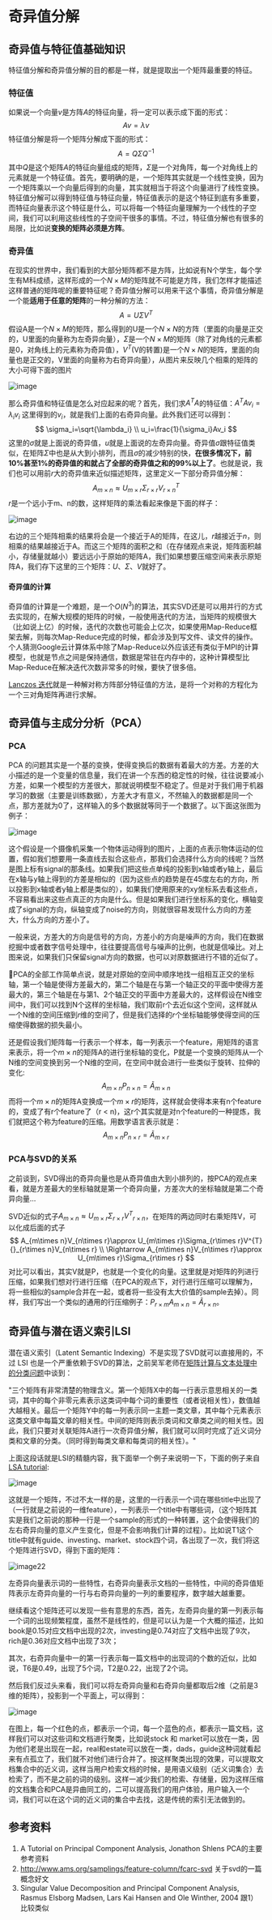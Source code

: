 # 奇异值分解

## 奇异值与特征值基础知识

特征值分解和奇异值分解的目的都是一样，就是提取出一个矩阵最重要的特征。

### 特征值

如果说一个向量$v$是方阵$A$的特征向量，将一定可以表示成下面的形式：
$$
Av=\lambda v
$$
特征值分解是将一个矩阵分解成下面的形式：
$$
A=Q\Sigma Q^{-1}
$$
其中$Q$是这个矩阵$A$的特征向量组成的矩阵，$\Sigma$是一个对角阵，每一个对角线上的元素就是一个特征值。首先，要明确的是，一个矩阵其实就是一个线性变换，因为一个矩阵乘以一个向量后得到的向量，其实就相当于将这个向量进行了线性变换。特征值分解可以得到特征值与特征向量，特征值表示的是这个特征到底有多重要，而特征向量表示这个特征是什么，可以将每一个特征向量理解为一个线性的子空间，我们可以利用这些线性的子空间干很多的事情。不过，特征值分解也有很多的局限，比如说**变换的矩阵必须是方阵**。

### 奇异值

在现实的世界中，我们看到的大部分矩阵都不是方阵，比如说有N个学生，每个学生有M科成绩，这样形成的一个$N \times M$的矩阵就不可能是方阵，我们怎样才能描述这样普通的矩阵呢的重要特征呢？奇异值分解可以用来干这个事情，奇异值分解是一个能**适用于任意的矩阵**的一种分解的方法：
$$
A=U\Sigma V^T
$$
假设A是一个$N \times M$的矩阵，那么得到的U是一个$N \times N$的方阵（里面的向量是正交的，U里面的向量称为左奇异向量），$\Sigma$是一个$N \times M$的矩阵（除了对角线的元素都是0，对角线上的元素称为奇异值），$V^T$(V的转置)是一个$N \times N$的矩阵，里面的向量也是正交的，V里面的向量称为右奇异向量），从图片来反映几个相乘的矩阵的大小可得下面的图片

![image](./images/201101192226342650.png)

那么奇异值和特征值是怎么对应起来的呢？首先，我们求$A^TA$的特征值：$A^TAv_i=\lambda_iv_i$ 
这里得到的$v_i$，就是我们上面的右奇异向量。此外我们还可以得到：
$$
\sigma_i=\sqrt{\lambda_i}
\\ u_i=\frac{1}{\sigma_i}Av_i
$$
这里的$σ$就是上面说的奇异值，$u$就是上面说的左奇异向量。奇异值$σ$跟特征值类似，在矩阵$\Sigma$中也是从大到小排列，而且$σ$的减少特别的快，**在很多情况下，前10%甚至1%的奇异值的和就占了全部的奇异值之和的99%以上了**。也就是说，我们也可以用前$r$大的奇异值来近似描述矩阵，这里定义一下部分奇异值分解：
$$
A_{m\times n}\approx U_{m\times r}\Sigma_{r\times r}V_{r \times n}^T
$$
$r$是一个远小于m、n的数，这样矩阵的乘法看起来像是下面的样子： 

![image](./images/201101192226356370.png)

右边的三个矩阵相乘的结果将会是一个接近于A的矩阵，在这儿，$r$越接近于$n$，则相乘的结果越接近于A。而这三个矩阵的面积之和（在存储观点来说，矩阵面积越小，存储量就越小）要远远小于原始的矩阵A，我们如果想要压缩空间来表示原矩阵A，我们存下这里的三个矩阵：$U、\Sigma、V$就好了。

#### 奇异值的计算

奇异值的计算是一个难题，是一个$O(N^3)$的算法，其实SVD还是可以用并行的方式去实现的，在解大规模的矩阵的时候，一般使用迭代的方法，当矩阵的规模很大（比如说上亿）的时候，迭代的次数也可能会上亿次，如果使用Map-Reduce框架去解，则每次Map-Reduce完成的时候，都会涉及到写文件、读文件的操作。个人猜测Google云计算体系中除了Map-Reduce以外应该还有类似于MPI的计算模型，也就是节点之间是保持通信，数据是常驻在内存中的，这种计算模型比Map-Reduce在解决迭代次数非常多的时候，要快了很多倍。

[Lanczos 迭代](http://en.wikipedia.org/wiki/Lanczos_algorithm)就是一种解对称方阵部分特征值的方法，是将一个对称的方程化为一个三对角矩阵再进行求解。

## 奇异值与主成分分析（PCA）

### PCA

PCA 的问题其实是一个基的变换，使得变换后的数据有着最大的方差。方差的大小描述的是一个变量的信息量，我们在讲一个东西的稳定性的时候，往往说要减小方差，如果一个模型的方差很大，那就说明模型不稳定了。但是对于我们用于机器学习的数据（主要是训练数据），方差大才有意义，不然输入的数据都是同一个点，那方差就为0了，这样输入的多个数据就等同于一个数据了。以下面这张图为例子：

![image](./images/201101192226357275.png)

这个假设是一个摄像机采集一个物体运动得到的图片，上面的点表示物体运动的位置，假如我们想要用一条直线去拟合这些点，那我们会选择什么方向的线呢？当然是图上标有signal的那条线。如果我们把这些点单纯的投影到x轴或者y轴上，最后在x轴与y轴上得到的方差是相似的（因为这些点的趋势是在45度左右的方向，所以投影到x轴或者y轴上都是类似的），如果我们使用原来的xy坐标系去看这些点，不容易看出来这些点真正的方向是什么。但是如果我们进行坐标系的变化，横轴变成了signal的方向，纵轴变成了noise的方向，则就很容易发现什么方向的方差大，什么方向的方差小了。

一般来说，方差大的方向是信号的方向，方差小的方向是噪声的方向，我们在数据挖掘中或者数字信号处理中，往往要提高信号与噪声的比例，也就是信噪比。对上图来说，如果我们只保留signal方向的数据，也可以对原数据进行不错的近似了。

🌠PCA的全部工作简单点说，就是对原始的空间中顺序地找一组相互正交的坐标轴，第一个轴是使得方差最大的，第二个轴是在与第一个轴正交的平面中使得方差最大的，第三个轴是在与第1、2个轴正交的平面中方差最大的，这样假设在N维空间中，我们可以找到N个这样的坐标轴，我们取前r个去近似这个空间，这样就从一个N维的空间压缩到$r$维的空间了，但是我们选择的$r$个坐标轴能够使得空间的压缩使得数据的损失最小。

还是假设我们矩阵每一行表示一个样本，每一列表示一个feature，用矩阵的语言来表示，将一个$m \times n$的矩阵A的进行坐标轴的变化，P就是一个变换的矩阵从一个N维的空间变换到另一个N维的空间，在空间中就会进行一些类似于旋转、拉伸的变化:
$$
A_{m\times n}P_{n\times n}=\widetilde{A}_{m\times n}
$$
而将一个$m \times n$的矩阵A变换成一个$m \times r$的矩阵，这样就会使得本来有n个feature的，变成了有r个feature了（r < n)，这r个其实就是对n个feature的一种提炼，我们就把这个称为feature的压缩。用数学语言表示就是：
$$
A_{m\times n}P_{n\times r}=\widetilde{A}_{m\times r}
$$

### PCA与SVD的关系

之前谈到，SVD得出的奇异向量也是从奇异值由大到小排列的，按PCA的观点来看，就是方差最大的坐标轴就是第一个奇异向量，方差次大的坐标轴就是第二个奇异向量…

SVD近似的式子$A_{m\times n}\approx U_{m\times r}\Sigma_{r\times r}V^{T}{}_{r\times n}$，在矩阵的两边同时右乘矩阵V，可以化成后面的式子
$$
A_{m\times n}V_{n\times r}\approx U_{m\times r}\Sigma_{r\times r}V^{T}{}_{r\times n}V_{n\times r}
\\ \Rightarrow A_{m\times n}V_{n\times r}\approx U_{m\times r}\Sigma_{r\times r}
$$
对比可以看出，其实V就是P，也就是一个变化的向量。这里就是对矩阵的列进行压缩，如果我们想对行进行压缩（在PCA的观点下，对行进行压缩可以理解为，将一些相似的sample合并在一起，或者将一些没有太大价值的sample去掉）。同样，我们写出一个类似的通用的行压缩例子：$P_{r\times m}A_{m\times n}=\widetilde{A}_{r\times n}$。

## 奇异值与潜在语义索引LSI

潜在语义索引（Latent Semantic Indexing）不是实现了SVD就可以直接用的，不过 LSI 也是一个严重依赖于SVD的算法，之前吴军老师在[矩阵计算与文本处理中的分类问题](http://www.google.com.hk/ggblog/googlechinablog/2006/12/blog-post_8935.html)中谈到：

"三个矩阵有非常清楚的物理含义。第一个矩阵X中的每一行表示意思相关的一类词，其中的每个非零元素表示这类词中每个词的重要性（或者说相关性），数值越大越相关。最后一个矩阵Y中的每一列表示同一主题一类文章，其中每个元素表示这类文章中每篇文章的相关性。中间的矩阵则表示类词和文章类之间的相关性。因此，我们只要对关联矩阵A进行一次奇异值分解，我们就可以同时完成了近义词分类和文章的分类。（同时得到每类文章和每类词的相关性）。"

   上面这段话就是LSI的精髓内容，我下面举一个例子来说明一下，下面的例子来自[LSA tutorial](http://www.miislita.com/information-retrieval-tutorial/svd-lsi-tutorial-1-understanding.html):

![image](./images/201101192226386634.png)

这就是一个矩阵，不过不太一样的是，这里的一行表示一个词在哪些title中出现了（一行就是之前说的一维feature），一列表示一个title中有哪些词，（这个矩阵其实是我们之前说的那种一行是一个sample的形式的一种转置，这个会使得我们的左右奇异向量的意义产生变化，但是不会影响我们计算的过程）。比如说T1这个title中就有guide、investing、market、stock四个词，各出现了一次，我们将这个矩阵进行SVD，得到下面的矩阵：

![image22](./images/201101192226397148.png) 

左奇异向量表示词的一些特性，右奇异向量表示文档的一些特性，中间的奇异值矩阵表示左奇异向量的一行与右奇异向量的一列的重要程序，数字越大越重要。

继续看这个矩阵还可以发现一些有意思的东西，首先，左奇异向量的第一列表示每一个词的出现频繁程度，虽然不是线性的，但是可以认为是一个大概的描述，比如book是0.15对应文档中出现的2次，investing是0.74对应了文档中出现了9次，rich是0.36对应文档中出现了3次；

其次，右奇异向量中一的第一行表示每一篇文档中的出现词的个数的近似，比如说，T6是0.49，出现了5个词，T2是0.22，出现了2个词。

然后我们反过头来看，我们可以将左奇异向量和右奇异向量都取后2维（之前是3维的矩阵），投影到一个平面上，可以得到：

![image](./images/201101192226404739.png)

在图上，每一个红色的点，都表示一个词，每一个蓝色的点，都表示一篇文档，这样我们可以对这些词和文档进行聚类，比如说stock 和 market可以放在一类，因为他们老是出现在一起，real和estate可以放在一类，dads，guide这种词就看起来有点孤立了，我们就不对他们进行合并了。按这样聚类出现的效果，可以提取文档集合中的近义词，这样当用户检索文档的时候，是用语义级别（近义词集合）去检索了，而不是之前的词的级别。这样一减少我们的检索、存储量，因为这样压缩的文档集合和PCA是异曲同工的，二可以提高我们的用户体验，用户输入一个词，我们可以在这个词的近义词的集合中去找，这是传统的索引无法做到的。 

## 参考资料

1) A Tutorial on Principal Component Analysis, Jonathon Shlens
      PCA的主要参考资料
2) http://www.ams.org/samplings/feature-column/fcarc-svd
      关于svd的一篇概念好文
3) Singular Value Decomposition and Principal Component Analysis, Rasmus Elsborg Madsen, Lars Kai Hansen and Ole Winther, 2004
      跟1）比较类似

